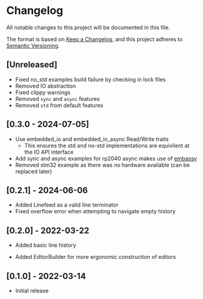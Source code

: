 # Changelog

All notable changes to this project will be documented in this file.

The format is based on [Keep a Changelog](https://keepachangelog.com/en/1.0.0/),
and this project adheres to [Semantic Versioning](https://semver.org/spec/v2.0.0.html).

## [Unreleased]

- Fixed no_std examples build failure by checking in lock files
- Removed IO abstraction
- Fixed clippy warnings
- Removed `sync` and `async` features
- Removed `std` from default features

## [0.3.0 - 2024-07-05]

- Use embedded_io and embedded_io_async Read/Write traits
  - This ensures the std and no-std implementations are equivilent at the IO API interface
- Add sync and async examples for rp2040 async makes use of [embassy](https://embassy.dev/)
- Removed stm32 example as there was no hardware available (can be replaced later)

## [0.2.1] - 2024-06-06

- Added Linefeed as a valid line terminator
- Fixed overflow error when attempting to navigate empty history

## [0.2.0] - 2022-03-22

- Added basic line history

- Added EditorBuilder for more ergonomic construction of editors

## [0.1.0] - 2022-03-14

- Initial release
